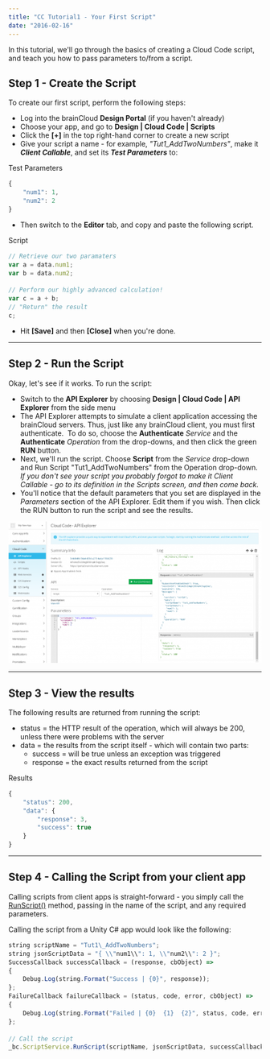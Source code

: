 ```yaml
---
title: "CC Tutorial1 - Your First Script"
date: "2016-02-16"
---
```


In this tutorial, we'll go through the basics of creating a Cloud Code script, and teach you how to pass parameters to/from a script.

## Step 1 - Create the Script

To create our first script, perform the following steps:

- Log into the brainCloud **Design Portal** (if you haven't already)
- Choose your app, and go to **Design | Cloud Code | Scripts**
- Click the **\[+\]** in the top right-hand corner to create a new script
- Give your script a name - for example, _"Tut1\_AddTwoNumbers"_, make it **_Client Callable_**, and set its _**Test Parameters**_ to:

Test Parameters
```js
{   
    "num1": 1,   
    "num2": 2 
} 
```
- Then switch to the **Editor** tab, and copy and paste the following script.

Script
```js
// Retrieve our two paramaters 
var a = data.num1; 
var b = data.num2;
 
// Perform our highly advanced calculation!
var c = a + b; 
// "Return" the result 
c; 
```
- Hit **\[Save\]** and then **\[Close\]** when you're done.

* * *

## Step 2 - Run the Script

Okay, let's see if it works. To run the script:

- Switch to the **API Explorer** by choosing **Design | Cloud Code | API Explorer** from the side menu
- The API Explorer attempts to simulate a client application accessing the brainCloud servers. Thus, just like any brainCloud client, you must first authenticate.  To do so, choose the **Authenticate** _Service_ and the **Authenticate** _Operation_ from the drop-downs, and then click the green **RUN** button.
- Next, we'll run the script. Choose **Script** from the _Service_ drop-down and Run Script "Tut1\_AddTwoNumbers" from the Operation drop-down. _If you don't see your script you probably forgot to make it Client Callable - go to its definition in the Scripts screen, and then come back._
- You'll notice that the default parameters that you set are displayed in the _Parameters_ section of the API Explorer. Edit them if you wish. Then click the RUN button to run the script and see the results.

[![](images/Tut1_API_Explorer-1024x572.png)](/apidocs/wp-content/uploads/2018/03/Tut1_API_Explorer.png)

* * *

## Step 3 - View the results

The following results are returned from running the script:

- status = the HTTP result of the operation, which will always be 200, unless there were problems with the server
- data = the results from the script itself - which will contain two parts:
    - success = will be true unless an exception was triggered
    - response = the exact results returned from the script

Results
```js
{  
    "status": 200,  
    "data": {   
        "response": 3,   
        "success": true  
    } 
}
```
* * *

## Step 4 - Calling the Script from your client app

Calling scripts from client apps is straight-forward - you simply call the [RunScript()](/apidocs/apiref/#capi-script-runscript) method, passing in the name of the script, and any required parameters.

Calling the script from a Unity C# app would look like the following:
```js
string scriptName = "Tut1\_AddTwoNumbers";
string jsonScriptData = "{ \\"num1\\": 1, \\"num2\\": 2 }";
SuccessCallback successCallback = (response, cbObject) =>
{
    Debug.Log(string.Format("Success | {0}", response));
};
FailureCallback failureCallback = (status, code, error, cbObject) =>
{
    Debug.Log(string.Format("Failed | {0}  {1}  {2}", status, code, error));
};

// Call the script 
_bc.ScriptService.RunScript(scriptName, jsonScriptData, successCallback, failureCallback);
```